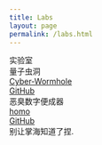 ```yaml
---
title: Labs
layout: page
permalink: /labs.html
---
```

<div class="page-title">实验室</div>


<div id="project" class="things">
  <div class="things-item">
    <div class="things-title">
      量子虫洞
    </div>
    <div class="things-link">
      <div>
        <a href="https://xiaochopin.github.io/Cyber-Wormhole/">Cyber-Wormhole</a>
      </div>
      <div>
        <a href="https://github.com/xiaochopin/Cyber-Wormhole">GitHub</a>
      </div>
      <div class="things-item">
    <div class="things-title">
      恶臭数字便成器
    </div>
    <div class="things-link">
      <div>
        <a href="https://xiaochopin.github.io/homo/">homo</a>
      </div>
      <div>
        <a href="https://github.com/xiaochopin/homo">GitHub</a>
      </div>
    </div>
    <div class="things-list">
      <div>
        别让掌海知道了捏.
      </div>
    </div>
  </div>
</div>
